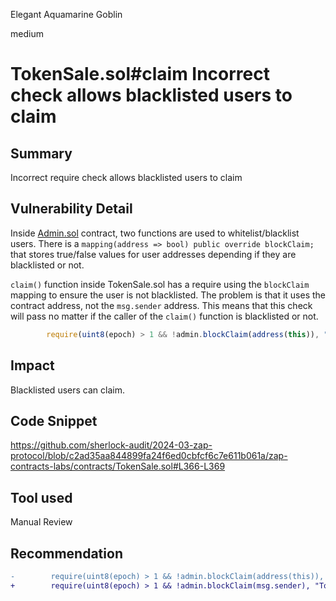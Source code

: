 Elegant Aquamarine Goblin

medium

# TokenSale.sol#claim Incorrect check allows blacklisted users to claim

## Summary
Incorrect require check allows blacklisted users to claim

## Vulnerability Detail
Inside [Admin.sol](https://github.com/sherlock-audit/2024-03-zap-protocol/blob/main/zap-contracts-labs/contracts/Admin.sol) contract, two functions are used to whitelist/blacklist users. There is a `mapping(address => bool) public override blockClaim;` that stores true/false values for user addresses depending if they are blacklisted or not.

`claim()` function inside TokenSale.sol has a require using the `blockClaim` mapping to ensure the user is not blacklisted. The problem is that it uses the contract address, not the `msg.sender` address. This means that this check will pass no matter if the caller of the `claim()` function is blacklisted or not.
```js
        require(uint8(epoch) > 1 && !admin.blockClaim(address(this)), "TokenSale: Not time or not allowed")
```
## Impact
Blacklisted users can claim.

## Code Snippet
https://github.com/sherlock-audit/2024-03-zap-protocol/blob/c2ad35aa844899fa24f6ed0cbfcf6c7e611b061a/zap-contracts-labs/contracts/TokenSale.sol#L366-L369
## Tool used

Manual Review

## Recommendation
```diff
-        require(uint8(epoch) > 1 && !admin.blockClaim(address(this)), "TokenSale: Not time or not allowed");
+        require(uint8(epoch) > 1 && !admin.blockClaim(msg.sender), "TokenSale: Not time or not allowed");
```

